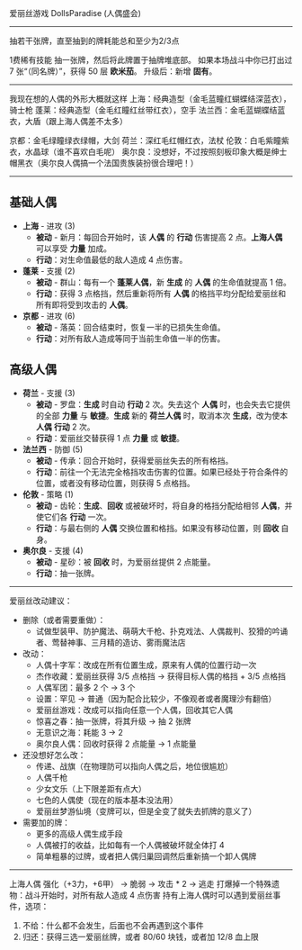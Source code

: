 爱丽丝游戏
DollsParadise (人偶盛会)

---

抽若干张牌，直至抽到的牌耗能总和至少为2/3点

1费稀有技能
抽一张牌，然后将此牌置于抽牌堆底部。
如果本场战斗中你已打出过 7 张“（同名牌）”，获得 50 层 **欧米茄**。
升级后：新增 **固有**。

---

我现在想的人偶的外形大概就这样
上海：经典造型（金毛蓝瞳红蝴蝶结深蓝衣），骑士枪
蓬莱：经典造型（金毛红瞳红丝带红衣），空手
法兰西：金毛蓝蝴蝶结蓝衣，大盾（跟上海人偶差不太多）

京都：金毛绿瞳绿衣绿帽，大剑
荷兰：深红毛红帽红衣，法杖
伦敦：白毛紫瞳紫衣，水晶球（谁不喜欢白毛呢）
奥尔良：没想好，不过按照刻板印象大概是绅士帽黑衣（奥尔良人偶搞一个法国贵族装扮很合理吧！）

---

## 基础人偶

- **上海** - 进攻 (3)
  - **被动** - 新月：每回合开始时，该 **人偶** 的 **行动** 伤害提高 2 点。**上海人偶** 可以享受 **力量** 加成。
  - **行动**：对生命值最低的敌人造成 4 点伤害。
- **蓬莱** - 支援 (2)
  - **被动** - 群山：每有一个 **蓬莱人偶**，新 **生成** 的 **人偶** 的生命值就提高 1 倍。
  - **行动**：获得 3 点格挡，然后重新将所有 **人偶** 的格挡平均分配给爱丽丝和所有即将受到攻击的 **人偶**。
- **京都** - 进攻 (6)
  - **被动** - 落英：回合结束时，恢复一半的已损失生命值。
  - **行动**：对所有敌人造成等同于当前生命值一半的伤害。

## 高级人偶

- **荷兰** - 支援 (3)
  - **被动** - 罗盘：**生成** 时自动 **行动** 2 次。失去这个 **人偶** 时，也会失去它提供的全部 **力量** 与 **敏捷**。**生成** 新的 **荷兰人偶** 时，取消本次 **生成**，改为使本 **人偶** **行动** 2 次。
  - **行动**：爱丽丝交替获得 1 点 **力量** 或 **敏捷**。
- **法兰西** - 防御 (5)
  - **被动** - 传承：回合开始时，获得爱丽丝失去的所有格挡。
  - **行动**：前往一个无法完全格挡攻击伤害的位置。如果已经处于符合条件的位置，或者没有移动位置，则获得 5 点格挡。
- **伦敦** - 策略 (1)
  - **被动** - 齿轮：**生成**、**回收** 或被破坏时，将自身的格挡分配给相邻 **人偶**，并使它们各 **行动** 一次。
  - **行动**：与最右侧的 **人偶** 交换位置和格挡。如果没有移动位置，则 **回收** 自身。
- **奥尔良** - 支援 (4)
  - **被动** - 星砂：被 **回收** 时，为爱丽丝提供 2 点能量。
  - **行动**：抽一张牌。

---

爱丽丝改动建议：

- 删除（或者需要重做）：
  - 试做型装甲、防护魔法、萌萌大千枪、扑克戏法、人偶裁判、狡猾的吟诵者、莺替神事、三月精的造访、雾雨魔法店
- 改动：
  - 人偶十字军：改成在所有位置生成，原来有人偶的位置行动一次
  - 杰作收藏：爱丽丝获得 3/5 点格挡 -> 获得目标人偶的格挡 + 3/5 点格挡
  - 人偶军团：最多 2 个 -> 3 个
  - 设置：罕见 -> 普通（因为配合比较少，不像观者或者魔理沙有翻倍）
  - 爱丽丝游戏：改成可以指向任意一个人偶，回收其它人偶
  - 惊喜之春：抽一张牌，将其升级 -> 抽 2 张牌
  - 无意识之海：耗能 3 -> 2
  - 奥尔良人偶：回收时获得 2 点能量 -> 1 点能量
- 还没想好怎么改：
  - 传递、战旗（在物理防可以指向人偶之后，地位很尴尬）
  - 人偶千枪
  - 少女文乐（上下限差距有点大）
  - 七色的人偶使（现在的版本基本没法用）
  - 爱丽丝梦游仙境（变牌可以，但是全变了就失去抓牌的意义了）
- 需要加的牌：
  - 更多的高级人偶生成手段
  - 人偶被打的收益，比如每有一个人偶被破坏就全体打 4
  - 简单粗暴的过牌，或者把人偶归巢回调然后重新搞一个卸人偶牌

---

上海人偶
强化（+3力，+6甲） -> 脆弱 -> 攻击 * 2 -> 逃走
打爆掉一个特殊遗物：战斗开始时，对所有敌人造成 4 点伤害
持有上海人偶时可以遇到爱丽丝事件，选项：
1. 不给：什么都不会发生，后面也不会再遇到这个事件
2. 归还：获得三选一爱丽丝牌，或者 80/60 块钱，或者加 12/8 血上限